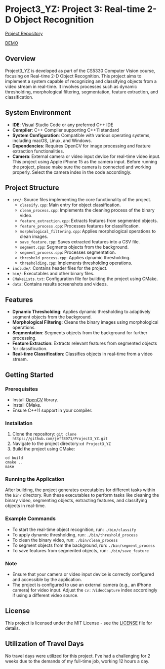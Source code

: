# Project3_YZ: Project 3: Real-time 2-D Object Recognition 

[Project Repository](https://github.com/jeff8971/Project3_YZ)

[DEMO](https://drive.google.com/file/d/1jM_PgVTPZHYQJVXBxExOj3yt8gHMWUUf/view?usp=drive_link)

## Overview
Project3_YZ is developed as part of the CS5330 Computer Vision course, focusing on Real-time 2-D Object Recognition. This project aims to implement a system capable of recognizing and classifying objects from a video stream in real-time. It involves processes such as dynamic thresholding, morphological filtering, segmentation, feature extraction, and classification.



## System Environment
- **IDE**: Visual Studio Code or any preferred C++ IDE
- **Compiler**: C++ Compiler supporting C++11 standard
- **System Configuration**: Compatible with various operating systems, including macOS, Linux, and Windows.
- **Dependencies**: Requires OpenCV for image processing and feature extraction functionalities.
- **Camera**: External camera or video input device for real-time video input. This project using Apple iPhone 15 as the camera input. Before running the project, please make sure the camera is connected and working properly. Select the camera index in the code accordingly.

## Project Structure
- `src/`: Source files implementing the core functionality of the project.
  - `classify.cpp`: Main entry for object classification.
  - `clean_process.cpp`: Implements the cleaning process of the binary video.
  - `feature_extraction.cpp`: Extracts features from segmented objects.
  - `feature_process.cpp`: Processes features for classification.
  - `morphological_filtering.cpp`: Applies morphological operations to clean images.
  - `save_feature.cpp`: Saves extracted features into a CSV file.
  - `segment.cpp`: Segments objects from the background.
  - `segment_process.cpp`: Processes segmentation.
  - `threshold_process.cpp`: Applies dynamic thresholding.
  - `thresholding.cpp`: Implements thresholding operations.
- `include/`: Contains header files for the project.
- `bin/`: Executables and other binary files.
- `CMakeLists.txt`: Configuration file for building the project using CMake.
- `data`: Contains results screenshots and videos.

## Features
- **Dynamic Thresholding**: Applies dynamic thresholding to adaptively segment objects from the background.
- **Morphological Filtering**: Cleans the binary images using morphological operations.
- **Segmentation**: Segments objects from the background for further processing.
- **Feature Extraction**: Extracts relevant features from segmented objects for classification.
- **Real-time Classification**: Classifies objects in real-time from a video stream.



## Getting Started
### Prerequisites
- Install [OpenCV](https://opencv.org/releases/) library.
- Install CMake.
- Ensure C++11 support in your compiler.

### Installation
1. Clone the repository:
```git clone https://github.com/jeff8971/Project3_YZ.git```
2. Navigate to the project directory:```cd Project3_YZ```
3. Build the project using CMake:
```
cd build
cmake ..
make
```

### Running the Application
After building, the project generates executables for different tasks within the `bin/` directory. Run these executables to perform tasks like cleaning the binary video, segmenting objects, extracting features, and classifying objects in real-time.

### Example Commands
- To start the real-time object recognition, run:
```./bin/classify```
- To apply dynamic thresholding, run:
```./bin/threshold_process```
- To clean the binary video, run:
```./bin/clean_process```
- To segment objects from the background, run:
```./bin/segment_process```
- To save features from segmented objects, run:
```./bin/save_feature```




### Note
- Ensure that your camera or video input device is correctly configured and accessible by the application.
- The project is configured to use an external camera (e.g., an iPhone camera) for video input. Adjust the `cv::VideoCapture` index accordingly if using a different video source.




## License
This project is licensed under the MIT License - see the [LICENSE](LICENSE) file for details.

## Utilization of Travel Days
No travel days were utilized for this project. 
I've had a challenging for 2 weeks due to the demands of my full-time job, working 12 hours a day.



